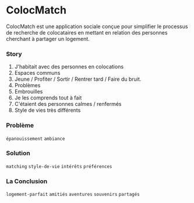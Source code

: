 # ColocMatch

ColocMatch est une application sociale conçue pour simplifier le processus de recherche de colocataires en mettant en relation des personnes cherchant à partager un logement. 
### Story
1. J'habitait avec des personnes en colocations
2. Espaces communs
3. Jeune / Profiter / Sortir / Rentrer tard / Faire du bruit.
4. Problèmes
5. Embrouilles
6. Je les comprends tout à fait
7. C'étaient des personnes calmes / renfermés 
8. Style de vies très différents

### Problème

`épanouissement` `ambiance`

### Solution
`matching`
`style-de-vie` `intérêts` `préférences`

### La Conclusion
`logement-parfait`
`amitiés` 
`aventures` 
`souvenirs`
`partagés`
